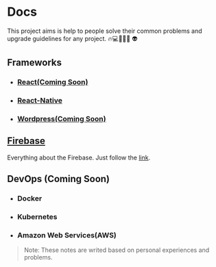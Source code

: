 # Docs
This project aims is help to people solve their common problems and upgrade guidelines for any project. 🔥💻🚀😎👾 👽 

## Frameworks
* ### [React(Coming Soon)](React/README.md)
* ### [React-Native](React-Native/README.md)
* ### [Wordpress(Coming Soon)](Wordpress/README.md) 

## [Firebase](Firebase/Readme.md)
Everything about the Firebase. Just follow the [link](Firebase/Readme.md).

## DevOps (Coming Soon)
* ### Docker
* ### Kubernetes
* ### Amazon Web Services(AWS)

> Note: These notes are writed based on personal experiences and problems.

